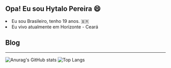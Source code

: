 ## Opa! Eu sou Hytalo Pereira 😄

<li>Eu sou Brasileiro, tenho 19 anos. 🇧🇷
<li>Eu vivo atualmente em Horizonte - Ceará 

## Blog


<hr>

![Anurag's GitHub stats](https://github-readme-stats.vercel.app/api?username=anuraghazra&show_icons=true&theme=tokyonight)
![Top Langs](https://github-readme-stats.vercel.app/api/top-langs/?username=anuraghazra&layout=compact)
